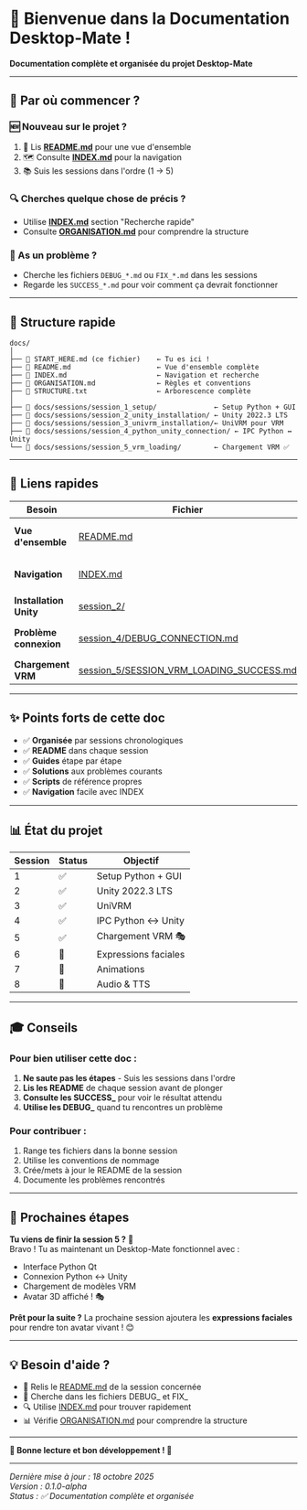 # 👋 Bienvenue dans la Documentation Desktop-Mate !

**Documentation complète et organisée du projet Desktop-Mate**

---

## 🎯 Par où commencer ?

### 🆕 Nouveau sur le projet ?
1. 📖 Lis **[README.md](README.md)** pour une vue d'ensemble
2. 🗺️ Consulte **[INDEX.md](INDEX.md)** pour la navigation
3. 📚 Suis les sessions dans l'ordre (1 → 5)

### 🔍 Cherches quelque chose de précis ?
- Utilise **[INDEX.md](INDEX.md)** section "Recherche rapide"
- Consulte **[ORGANISATION.md](ORGANISATION.md)** pour comprendre la structure

### 🐛 As un problème ?
- Cherche les fichiers `DEBUG_*.md` ou `FIX_*.md` dans les sessions
- Regarde les `SUCCESS_*.md` pour voir comment ça devrait fonctionner

---

## 📁 Structure rapide

```
docs/
│
├── 📄 START_HERE.md (ce fichier)    ← Tu es ici !
├── 📄 README.md                     ← Vue d'ensemble complète
├── 📄 INDEX.md                      ← Navigation et recherche
├── 📄 ORGANISATION.md               ← Règles et conventions
├── 📄 STRUCTURE.txt                 ← Arborescence complète
│
├── 📁 docs/sessions/session_1_setup/              ← Setup Python + GUI
├── 📁 docs/sessions/session_2_unity_installation/ ← Unity 2022.3 LTS
├── 📁 docs/sessions/session_3_univrm_installation/← UniVRM pour VRM
├── 📁 docs/sessions/session_4_python_unity_connection/ ← IPC Python ↔ Unity
└── 📁 docs/sessions/session_5_vrm_loading/        ← Chargement VRM ✅
```

---

## 🚀 Liens rapides

| Besoin | Fichier | Description |
|--------|---------|-------------|
| **Vue d'ensemble** | [README.md](README.md) | Tout comprendre du projet |
| **Navigation** | [INDEX.md](INDEX.md) | Trouver rapidement un fichier |
| **Installation Unity** | [session_2/](docs/sessions/session_2_unity_installation/) | Installer Unity |
| **Problème connexion** | [session_4/DEBUG_CONNECTION.md](docs/sessions/session_4_python_unity_connection/DEBUG_CONNECTION.md) | Résoudre les bugs IPC |
| **Chargement VRM** | [session_5/SESSION_VRM_LOADING_SUCCESS.md](docs/sessions/session_5_vrm_loading/SESSION_VRM_LOADING_SUCCESS.md) | Charger les avatars |

---

## ✨ Points forts de cette doc

- ✅ **Organisée** par sessions chronologiques
- ✅ **README** dans chaque session
- ✅ **Guides** étape par étape
- ✅ **Solutions** aux problèmes courants
- ✅ **Scripts** de référence propres
- ✅ **Navigation** facile avec INDEX

---

## 📊 État du projet

| Session | Status | Objectif |
|---------|--------|----------|
| 1 | ✅ | Setup Python + GUI |
| 2 | ✅ | Unity 2022.3 LTS |
| 3 | ✅ | UniVRM |
| 4 | ✅ | IPC Python ↔ Unity |
| 5 | ✅ | Chargement VRM 🎭 |
| 6 | 🚧 | Expressions faciales |
| 7 | 🚧 | Animations |
| 8 | 🚧 | Audio & TTS |

---

## 🎓 Conseils

### Pour bien utiliser cette doc :
1. **Ne saute pas les étapes** - Suis les sessions dans l'ordre
2. **Lis les README** de chaque session avant de plonger
3. **Consulte les SUCCESS_** pour voir le résultat attendu
4. **Utilise les DEBUG_** quand tu rencontres un problème

### Pour contribuer :
1. Range tes fichiers dans la bonne session
2. Utilise les conventions de nommage
3. Crée/mets à jour le README de la session
4. Documente les problèmes rencontrés

---

## 🎯 Prochaines étapes

**Tu viens de finir la session 5 ?** 🎉  
Bravo ! Tu as maintenant un Desktop-Mate fonctionnel avec :
- Interface Python Qt
- Connexion Python ↔ Unity
- Chargement de modèles VRM
- Avatar 3D affiché ! 🎭

**Prêt pour la suite ?**
La prochaine session ajoutera les **expressions faciales** pour rendre ton avatar vivant ! 😊

---

## 💡 Besoin d'aide ?

- 📖 Relis le [README.md](README.md) de la session concernée
- 🐛 Cherche dans les fichiers DEBUG_ et FIX_
- 🔍 Utilise [INDEX.md](INDEX.md) pour trouver rapidement
- 📊 Vérifie [ORGANISATION.md](ORGANISATION.md) pour comprendre la structure

---

**🎊 Bonne lecture et bon développement ! 🎊**

---

*Dernière mise à jour : 18 octobre 2025*  
*Version : 0.1.0-alpha*  
*Status : ✅ Documentation complète et organisée*
